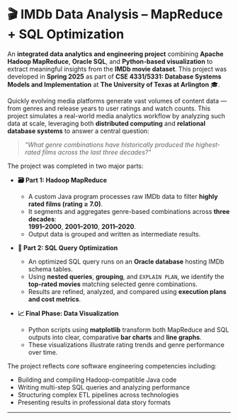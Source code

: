 # 🎬 IMDb Data Analysis – MapReduce + SQL Optimization

An **integrated data analytics and engineering project** combining **Apache Hadoop MapReduce**, **Oracle SQL**, and **Python-based visualization** to extract meaningful insights from the **IMDb movie dataset**. This project was developed in **Spring 2025** as part of **CSE 4331/5331: Database Systems Models and Implementation** at **The University of Texas at Arlington** 🎓.

Quickly evolving media platforms generate vast volumes of content data — from genres and release years to user ratings and watch counts. This project simulates a real-world media analytics workflow by analyzing such data at scale, leveraging both **distributed computing** and **relational database systems** to answer a central question:

> _"What genre combinations have historically produced the highest-rated films across the last three decades?"_

The project was completed in two major parts:

- **🗃️ Part 1: Hadoop MapReduce**
  - A custom Java program processes raw IMDb data to filter **highly rated films (rating ≥ 7.0)**.
  - It segments and aggregates genre-based combinations across **three decades**:  
    **1991–2000**, **2001–2010**, **2011–2020**.
  - Output data is grouped and written as intermediate results.

- **🧠 Part 2: SQL Query Optimization**
  - An optimized SQL query runs on an **Oracle database** hosting IMDb schema tables.
  - Using **nested queries**, **grouping**, and `EXPLAIN PLAN`, we identify the **top-rated movies** matching selected genre combinations.
  - Results are refined, analyzed, and compared using **execution plans and cost metrics**.

- **📈 Final Phase: Data Visualization**
  - Python scripts using **matplotlib** transform both MapReduce and SQL outputs into clear, comparative **bar charts** and **line graphs**.
  - These visualizations illustrate rating trends and genre performance over time.

The project reflects core software engineering competencies including:
- Building and compiling Hadoop-compatible Java code
- Writing multi-step SQL queries and analyzing performance
- Structuring complex ETL pipelines across technologies
- Presenting results in professional data story formats

---

